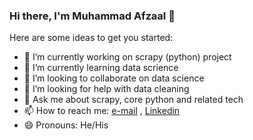 ### Hi there, I'm Muhammad Afzaal 👋

Here are some ideas to get you started:

- 🔭 I’m currently working on scrapy (python) project
- 🌱 I’m currently learning data scrience
- 👯 I’m looking to collaborate on data science
- 🤔 I’m looking for help with data cleaning
- 💬 Ask me about scrapy, core python and related tech
- 📫 How to reach me: [e-mail](muhammadafzaal0113@gmail.com)  , [Linkedin](https://www.linkedin.com/in/muhammad-afzaal-692863138)
- 😄 Pronouns: He/His
